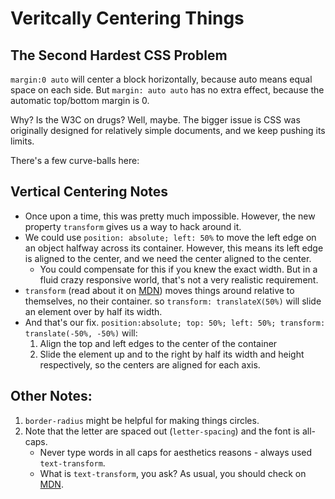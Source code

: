 # Veritcally Centering Things
## The Second Hardest CSS Problem

`margin:0 auto` will center a block horizontally, because auto means equal space on each side.
But `margin: auto auto` has no extra effect, because the automatic top/bottom margin is 0.

Why? Is the W3C on drugs? Well, maybe. The bigger issue is CSS was originally designed
for relatively simple documents, and we keep pushing its limits.

There's a few curve-balls here:

## Vertical Centering Notes
* Once upon a time, this was pretty much impossible. However, the new property `transform` gives us a way
to hack around it.
* We could use `position: absolute; left: 50%` to move the left edge on an object halfway across its container. However, this means its left edge is aligned to the center, and we need the center aligned to the center.
    * You could compensate for this if you knew the exact width. But in a fluid crazy responsive world,
    that's not a very realistic requirement.
* `transform` (read about it on [MDN](https://developer.mozilla.org/en-US/docs/Web/CSS/transform)) moves things around relative to themselves, no their container. so `transform: translateX(50%)` will slide an element over by half its width.
* And that's our fix. `position:absolute; top: 50%; left: 50%; transform: translate(-50%, -50%)` will:
    1. Align the top and left edges to the center of the container
    2. Slide the element up and to the right by half its width and height respectively, so the centers
    are aligned for each axis.

## Other Notes:

1. `border-radius` might be helpful for making things circles.
2. Note that the letter are spaced out (`letter-spacing`) and the font is all-caps.
    * Never type words in all caps for aesthetics reasons - always used `text-transform`.
    * What is `text-transform`, you ask? As usual, you should check on [MDN](https://developer.mozilla.org/en-US/docs/Web/CSS/text-transform).
